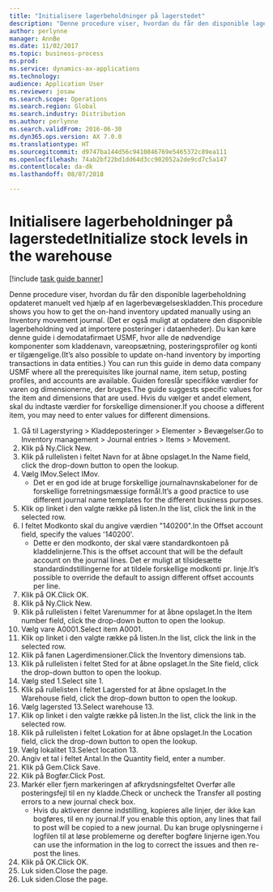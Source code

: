 ```yaml
---
title: "Initialisere lagerbeholdninger på lagerstedet"
description: "Denne procedure viser, hvordan du får den disponible lagerbeholdning opdateret manuelt ved hjælp af en lagerbevægelseskladden."
author: perlynne
manager: AnnBe
ms.date: 11/02/2017
ms.topic: business-process
ms.prod: 
ms.service: dynamics-ax-applications
ms.technology: 
audience: Application User
ms.reviewer: josaw
ms.search.scope: Operations
ms.search.region: Global
ms.search.industry: Distribution
ms.author: perlynne
ms.search.validFrom: 2016-06-30
ms.dyn365.ops.version: AX 7.0.0
ms.translationtype: HT
ms.sourcegitcommit: d9747ba144d56c9410846769e5465372c89ea111
ms.openlocfilehash: 74ab2bf22bd1dd64d3cc902052a2de9cd7c5a147
ms.contentlocale: da-dk
ms.lasthandoff: 08/07/2018

---
```

# <a name="initialize-stock-levels-in-the-warehouse"></a><span data-ttu-id="91bc5-103">Initialisere lagerbeholdninger på lagerstedet</span><span class="sxs-lookup"><span data-stu-id="91bc5-103">Initialize stock levels in the warehouse</span></span>

[!include [task guide banner](../../includes/task-guide-banner.md)]

<span data-ttu-id="91bc5-104">Denne procedure viser, hvordan du får den disponible lagerbeholdning opdateret manuelt ved hjælp af en lagerbevægelseskladden.</span><span class="sxs-lookup"><span data-stu-id="91bc5-104">This procedure shows you how to get the on-hand inventory updated manually using an Inventory movement journal.</span></span> <span data-ttu-id="91bc5-105">(Det er også muligt at opdatere den disponible lagerbeholdning ved at importere posteringer i dataenheder). Du kan køre denne guide i demodatafirmaet USMF, hvor alle de nødvendige komponenter som kladdenavn, vareopsætning, posteringsprofiler og konti er tilgængelige.</span><span class="sxs-lookup"><span data-stu-id="91bc5-105">(It’s also possible to update on-hand inventory by importing transactions in data entities.) You can run this guide in demo data company USMF where all the prerequisites like journal name, item setup, posting profiles, and accounts are available.</span></span> <span data-ttu-id="91bc5-106">Guiden foreslår specifikke værdier for varen og dimensionerne, der bruges.</span><span class="sxs-lookup"><span data-stu-id="91bc5-106">The guide suggests specific values for the item and dimensions that are used.</span></span> <span data-ttu-id="91bc5-107">Hvis du vælger et andet element, skal du indtaste værdier for forskellige dimensioner.</span><span class="sxs-lookup"><span data-stu-id="91bc5-107">If you choose a different item, you may need to enter values for different dimensions.</span></span>

1. <span data-ttu-id="91bc5-108">Gå til Lagerstyring > Kladdeposteringer > Elementer > Bevægelser.</span><span class="sxs-lookup"><span data-stu-id="91bc5-108">Go to Inventory management > Journal entries > Items > Movement.</span></span>
2. <span data-ttu-id="91bc5-109">Klik på Ny.</span><span class="sxs-lookup"><span data-stu-id="91bc5-109">Click New.</span></span>
3. <span data-ttu-id="91bc5-110">Klik på rullelisten i feltet Navn for at åbne opslaget.</span><span class="sxs-lookup"><span data-stu-id="91bc5-110">In the Name field, click the drop-down button to open the lookup.</span></span>
4. <span data-ttu-id="91bc5-111">Vælg IMov.</span><span class="sxs-lookup"><span data-stu-id="91bc5-111">Select IMov.</span></span>
    * <span data-ttu-id="91bc5-112">Det er en god ide at bruge forskellige journalnavnskabeloner for de forskellige forretningsmæssige formål.</span><span class="sxs-lookup"><span data-stu-id="91bc5-112">It’s a good practice to use different journal name templates for the different business purposes.</span></span>  
5. <span data-ttu-id="91bc5-113">Klik op linket i den valgte række på listen.</span><span class="sxs-lookup"><span data-stu-id="91bc5-113">In the list, click the link in the selected row.</span></span>
6. <span data-ttu-id="91bc5-114">I feltet Modkonto skal du angive værdien "140200".</span><span class="sxs-lookup"><span data-stu-id="91bc5-114">In the Offset account field, specify the values '140200'.</span></span>
    * <span data-ttu-id="91bc5-115">Dette er den modkonto, der skal være standardkontoen på kladdelinjerne.</span><span class="sxs-lookup"><span data-stu-id="91bc5-115">This is the offset account that will be the default account on the journal lines.</span></span> <span data-ttu-id="91bc5-116">Det er muligt at tilsidesætte standardindstillingerne for at tildele forskellige modkonti pr. linje.</span><span class="sxs-lookup"><span data-stu-id="91bc5-116">It’s possible to override the default to assign different offset accounts per line.</span></span>  
7. <span data-ttu-id="91bc5-117">Klik på OK.</span><span class="sxs-lookup"><span data-stu-id="91bc5-117">Click OK.</span></span>
8. <span data-ttu-id="91bc5-118">Klik på Ny.</span><span class="sxs-lookup"><span data-stu-id="91bc5-118">Click New.</span></span>
9. <span data-ttu-id="91bc5-119">Klik på rullelisten i feltet Varenummer for at åbne opslaget.</span><span class="sxs-lookup"><span data-stu-id="91bc5-119">In the Item number field, click the drop-down button to open the lookup.</span></span>
10. <span data-ttu-id="91bc5-120">Vælg vare A0001.</span><span class="sxs-lookup"><span data-stu-id="91bc5-120">Select item A0001.</span></span>
11. <span data-ttu-id="91bc5-121">Klik op linket i den valgte række på listen.</span><span class="sxs-lookup"><span data-stu-id="91bc5-121">In the list, click the link in the selected row.</span></span>
12. <span data-ttu-id="91bc5-122">Klik på fanen Lagerdimensioner.</span><span class="sxs-lookup"><span data-stu-id="91bc5-122">Click the Inventory dimensions tab.</span></span>
13. <span data-ttu-id="91bc5-123">Klik på rullelisten i feltet Sted for at åbne opslaget.</span><span class="sxs-lookup"><span data-stu-id="91bc5-123">In the Site field, click the drop-down button to open the lookup.</span></span>
14. <span data-ttu-id="91bc5-124">Vælg sted 1.</span><span class="sxs-lookup"><span data-stu-id="91bc5-124">Select site 1.</span></span>
15. <span data-ttu-id="91bc5-125">Klik på rullelisten i feltet Lagersted for at åbne opslaget.</span><span class="sxs-lookup"><span data-stu-id="91bc5-125">In the Warehouse field, click the drop-down button to open the lookup.</span></span>
16. <span data-ttu-id="91bc5-126">Vælg lagersted 13.</span><span class="sxs-lookup"><span data-stu-id="91bc5-126">Select warehouse 13.</span></span>
17. <span data-ttu-id="91bc5-127">Klik op linket i den valgte række på listen.</span><span class="sxs-lookup"><span data-stu-id="91bc5-127">In the list, click the link in the selected row.</span></span>
18. <span data-ttu-id="91bc5-128">Klik på rullelisten i feltet Lokation for at åbne opslaget.</span><span class="sxs-lookup"><span data-stu-id="91bc5-128">In the Location field, click the drop-down button to open the lookup.</span></span>
19. <span data-ttu-id="91bc5-129">Vælg lokalitet 13.</span><span class="sxs-lookup"><span data-stu-id="91bc5-129">Select location 13.</span></span>
20. <span data-ttu-id="91bc5-130">Angiv et tal i feltet Antal.</span><span class="sxs-lookup"><span data-stu-id="91bc5-130">In the Quantity field, enter a number.</span></span>
21. <span data-ttu-id="91bc5-131">Klik på Gem.</span><span class="sxs-lookup"><span data-stu-id="91bc5-131">Click Save.</span></span>
22. <span data-ttu-id="91bc5-132">Klik på Bogfør.</span><span class="sxs-lookup"><span data-stu-id="91bc5-132">Click Post.</span></span>
23. <span data-ttu-id="91bc5-133">Markér eller fjern markeringen af afkrydsningsfeltet Overfør alle posteringsfejl til en ny kladde.</span><span class="sxs-lookup"><span data-stu-id="91bc5-133">Check or uncheck the Transfer all posting errors to a new journal check box.</span></span>
    * <span data-ttu-id="91bc5-134">Hvis du aktiverer denne indstilling, kopieres alle linjer, der ikke kan bogføres, til en ny journal.</span><span class="sxs-lookup"><span data-stu-id="91bc5-134">If you enable this option, any lines that fail to post will be copied to a new journal.</span></span> <span data-ttu-id="91bc5-135">Du kan bruge oplysningerne i logfilen til at løse problemerne og derefter bogføre linjerne igen.</span><span class="sxs-lookup"><span data-stu-id="91bc5-135">You can use the information in the log to correct the issues and then re-post the lines.</span></span>  
24. <span data-ttu-id="91bc5-136">Klik på OK.</span><span class="sxs-lookup"><span data-stu-id="91bc5-136">Click OK.</span></span>
25. <span data-ttu-id="91bc5-137">Luk siden.</span><span class="sxs-lookup"><span data-stu-id="91bc5-137">Close the page.</span></span>
26. <span data-ttu-id="91bc5-138">Luk siden.</span><span class="sxs-lookup"><span data-stu-id="91bc5-138">Close the page.</span></span>

